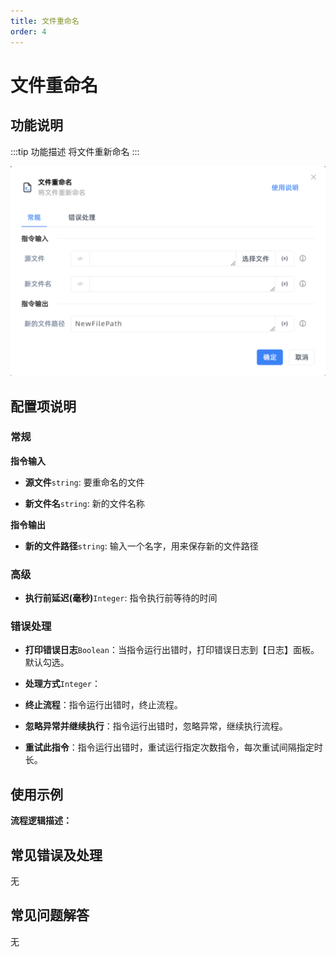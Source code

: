 ```yaml
---
title: 文件重命名
order: 4
---
```


# 文件重命名

## 功能说明

:::tip 功能描述
将文件重新命名
:::

![文件重命名](../../../assets/文件重命名_command.png)

## 配置项说明

### 常规

**指令输入**

- **源文件**`string`: 要重命名的文件

- **新文件名**`string`: 新的文件名称


**指令输出**

- **新的文件路径**`string`: 输入一个名字，用来保存新的文件路径

### 高级

- **执行前延迟(毫秒)**`Integer`: 指令执行前等待的时间

### 错误处理

- **打印错误日志**`Boolean`：当指令运行出错时，打印错误日志到【日志】面板。默认勾选。

- **处理方式**`Integer`：

 - **终止流程**：指令运行出错时，终止流程。

 - **忽略异常并继续执行**：指令运行出错时，忽略异常，继续执行流程。

 - **重试此指令**：指令运行出错时，重试运行指定次数指令，每次重试间隔指定时长。

## 使用示例

**流程逻辑描述：** 

## 常见错误及处理

无

## 常见问题解答

无

